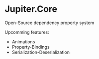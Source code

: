 # Jupiter.Core
Open-Source dependency property system

Upcomming features:
- Animations
- Property-Bindings
- Serialization-Deserialization
